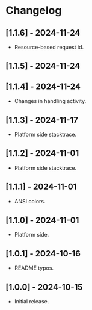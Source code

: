 # Changelog

## [1.1.6] - 2024-11-24

* Resource-based request id.

## [1.1.5] - 2024-11-24
## [1.1.4] - 2024-11-24

* Changes in handling activity.

## [1.1.3] - 2024-11-17

* Platform side stacktrace.

## [1.1.2] - 2024-11-01

* Platform side stacktrace.

## [1.1.1] - 2024-11-01

* ANSI colors.

## [1.1.0] - 2024-11-01

* Platform side.

## [1.0.1] - 2024-10-16

* README typos.

## [1.0.0] - 2024-10-15

* Initial release.
